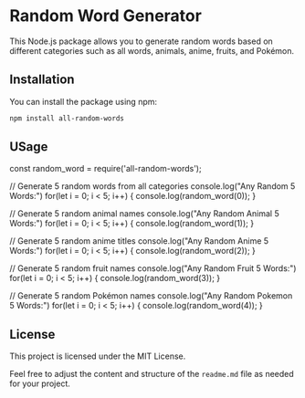 
# Random Word Generator

This Node.js package allows you to generate random words based on different categories such as all words, animals, anime, fruits, and Pokémon.

## Installation

You can install the package using npm:

```bash
npm install all-random-words
```
## USage

const random_word = require('all-random-words');

// Generate 5 random words from all categories
console.log("Any Random 5 Words:")
for(let i = 0; i < 5; i++) {
    console.log(random_word(0));
}

// Generate 5 random animal names
console.log("Any Random Animal 5 Words:")
for(let i = 0; i < 5; i++) {
    console.log(random_word(1));
}

// Generate 5 random anime titles
console.log("Any Random Anime 5 Words:")
for(let i = 0; i < 5; i++) {
    console.log(random_word(2));
}

// Generate 5 random fruit names
console.log("Any Random Fruit 5 Words:")
for(let i = 0; i < 5; i++) {
    console.log(random_word(3));
}

// Generate 5 random Pokémon names
console.log("Any Random Pokemon 5 Words:")
for(let i = 0; i < 5; i++) {
    console.log(random_word(4));
}

## License
This project is licensed under the MIT License.


Feel free to adjust the content and structure of the `readme.md` file as needed for your project.


